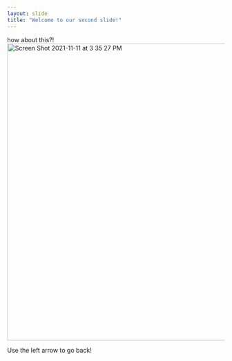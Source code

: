 ```yaml
---
layout: slide
title: "Welcome to our second slide!"
---
```

how about this?! <img width="687" alt="Screen Shot 2021-11-11 at 3 35 27 PM" src="https://user-images.githubusercontent.com/71238674/141365873-5394baf8-3139-4834-88be-636a2c818c4b.png">

Use the left arrow to go back!
